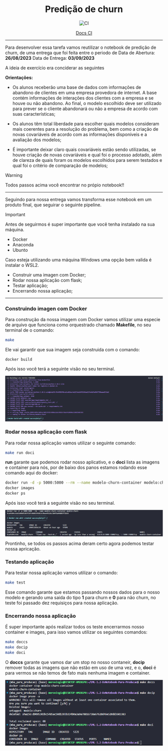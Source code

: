 <div align = center>

# Predição de churn

![CI](https://github.com/RogerioLS/EML-1.2-DoNotebook-Para-Producao/actions/workflows/ci.yml/badge.svg)

[Docs CI](sources/docs/CI.md)

</div>

---

Para desenvolver essa tarefa vamos reutilizar o notebook de predição de churn, de uma entrega que foi feita entre o periodo de Data de Abertura: **26/08/2023**  Data de Entrega: **03/09/2023**

A ideia de exercício era conciderar as seguintes 

**Orientações:**

- Os alunos receberão uma base de dados com informações de abandono de clientes em uma empresa provedora de internet. A base contém informações de interações dos clientes com a empresa e se houve ou não abandono. Ao final, o modelo escolhido deve ser utilizado para prever se o cliente abandonará ou não a empresa de acordo com suas características;

- Os alunos têm total liberdade para escolher quais modelos consideram mais coerentes para a resolução do problema, bem como a criação de novas covariáveis de acordo com as informações disponíveis e a avaliação dos modelos;

- É importante deixar claro quais covariáveis estão sendo utilizadas, se houve criação de novas covariáveis e qual foi o processo adotado, além de clareza de quais foram os modelos escolhidos para serem testados e qual foi o critério de comparação de modelos;

> [!WARNING]
> Todos passos acima você encontrar no própio notebook!!

---

Seguindo para nossa entrega vamos transforma esse notebook em um produto final, que seguirar o seguinte pipeline.

> [!IMPORTANT]  
> Antes de seguirmos é super importante que você tenha instalado na sua máquina.
>
> - Docker
> - Anaconda
> - Ubunto
>
> Caso esteja utilizando uma máquina Windows uma opção bem valida é instalar o WSL2.

- Construir uma imagen com Docker;
- Rodar nossa aplicação com flask;
- Testar aplicação;
- Encerrando nossa aplicação;

---
### Construindo imagen com Docker
Para construção da nossa imagem com Docker vamos utilizar uma especie de arquivo que funciona como orquestrado chamado **Makefile**, no seu terminal de o comando:

```bash
make
```

Ele vai garantir que sua imagem seja construida com o comando:

```
docker build
```

Após isso você terá a seguinte visão no seu terminal.

<img align="center" src="https://github.com/RogerioLS/EML-1.2-DoNotebook-Para-Producao/blob/main/sources/images/image_build.png">

### Rodar nossa aplicação com flask
Para rodar nossa aplicação vamos utilizar o seguinte comando:
```bash
make run doci
```
**run** garante que podemos rodar nosso aplicativo, e o **doci** lista as imagens e container para nós, por de baixo dos panos estamos rodando esse comando aqui do docker:
```bash
docker run -d -p 5000:5000 --rm --name modelo-churn-container modelo:churn
docker images
docker ps
```
Após isso você terá a seguinte visão no seu terminal.

<img align="center" src="https://github.com/RogerioLS/EML-1.2-DoNotebook-Para-Producao/blob/main/sources/images/image_run.png">

Prontinho, se todos os passos acima deram certo agora podemos testar nossa apricação.

### Testando aplicação
Para testar nossa aplicação vamos utilizar o comando:
```bash
make test
```
Esse comando garante que estamos passando nossos dados para o nosso modelo e gerando uma saida do tipo **1** para churn e **0** para não churn, no teste foi passado dez requisiços para nossa aplicação.

### Encerrando nossa aplicação
É super importante após realizar todos os teste encerrarmos nosso container e images, para isso vamos utilizar os seguintes comandos:
```bash
make doccs
make docip
make doci
```
O **doccs** garante que vamos dar um stop no nosso contaneir, **docip** remover todas as imagens que não estão em uso de uma vez, e o, **doci** é para vermos se não temos de fato mais nenhuma imagem e container.

<img align="center" src="https://github.com/RogerioLS/EML-1.2-DoNotebook-Para-Producao/blob/main/sources/images/image_encerrar.png">
